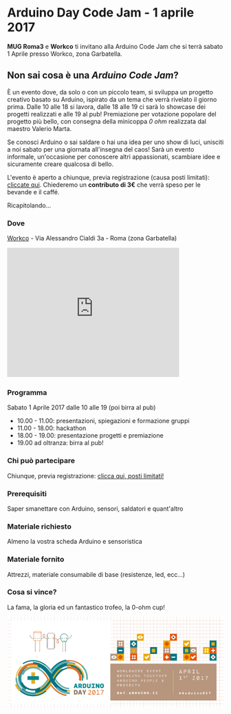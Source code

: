# Arduino Day Code Jam - 1 aprile 2017
**MUG Roma3** e **Workco** ti invitano alla Arduino Code Jam che si terrà sabato 1 Aprile presso Workco, zona Garbatella.

## Non sai cosa è una _Arduino Code Jam_? 
È un evento dove, da solo o con un piccolo team, si sviluppa un progetto creativo basato su Arduino, ispirato da un tema che verrà rivelato il giorno prima. 
Dalle 10 alle 18 si lavora, dalle 18 alle 19 ci sarà lo showcase dei progetti realizzati e alle 19 al pub! Premiazione per votazione popolare del progetto più bello, con consegna della minicoppa *0 ohm* realizzata dal maestro Valerio Marta.

Se conosci Arduino o sai saldare o hai una idea per uno show di luci, unisciti a noi sabato per una giornata all'insegna del caos! Sarà un evento informale, un'occasione per conoscere altri appassionati, scambiare idee e sicuramente creare qualcosa di bello. 

L'evento è aperto a chiunque, previa registrazione (causa posti limitati): [cliccate qui](https://docs.google.com/forms/d/e/1FAIpQLSdG7g0SY8hB4VzIohxwEFL-8JD-JalS4pstKzDLKyW-1YXcLw/viewform). Chiederemo un **contributo di 3€** che verrà speso per le bevande e il caffé.

Ricapitolando...

### Dove
[Workco](http://workco.it) - Via Alessandro Cialdi 3a - Roma (zona Garbatella)
<iframe src="https://www.google.com/maps/embed?pb=!1m18!1m12!1m3!1d2971.4829309686716!2d12.478640315744133!3d41.86095507922354!2m3!1f0!2f0!3f0!3m2!1i1024!2i768!4f13.1!3m3!1m2!1s0x13258a864c517a05%3A0xd6961d7f3fe82b73!2sWorkco!5e0!3m2!1sit!2sit!4v1489342793405" width="400" height="300" frameborder="0" style="border:0" allowfullscreen></iframe> 

### Programma 
Sabato 1 Aprile 2017 dalle 10 alle 19 (poi birra al pub)
* 10.00 - 11.00: presentazioni, spiegazioni e formazione gruppi
* 11.00 - 18.00: hackathon 
* 18.00 - 19.00: presentazione progetti e premiazione
* 19.00 ad oltranza: birra al pub!

### Chi può partecipare
Chiunque, previa registrazione: [clicca qui, posti limitati!](https://docs.google.com/forms/d/e/1FAIpQLSdG7g0SY8hB4VzIohxwEFL-8JD-JalS4pstKzDLKyW-1YXcLw/viewform)

### Prerequisiti
Saper smanettare con Arduino, sensori, saldatori e quant'altro

### Materiale richiesto
Almeno la vostra scheda Arduino e sensoristica

### Materiale fornito
Attrezzi, materiale consumabile di base (resistenze, led, ecc...)

### Cosa si vince?
La fama, la gloria ed un fantastico trofeo, la 0-ohm cup!

![Arduinati!](ArduinoDay2017_banners_02.jpg?raw=true)
